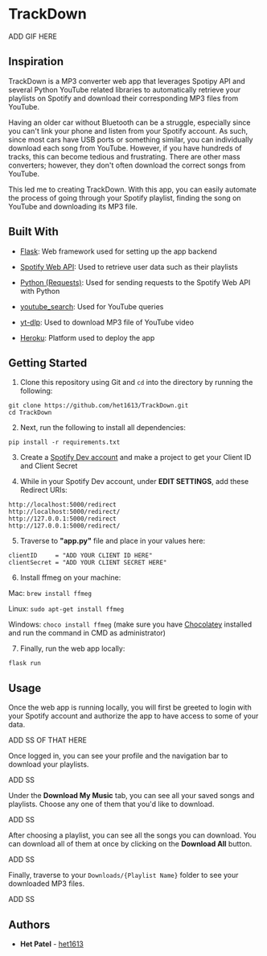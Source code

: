 # TrackDown
ADD GIF HERE

## Inspiration

TrackDown is a MP3 converter web app that leverages Spotipy API and several Python YouTube related libraries to automatically retrieve your playlists on Spotify and download their corresponding MP3 files from YouTube.

Having an older car without Bluetooth can be a struggle, especially since you can't link your phone and listen from your Spotify account. As such, since most cars have USB ports or something similar, you can individually download each song from YouTube. However, if you have hundreds of tracks, this can become tedious and frustrating. There are other mass converters; however, they don't often download the correct songs from YouTube.

This led me to creating TrackDown. With this app, you can easily automate the process of going through your Spotify playlist, finding the song on YouTube and downloading its MP3 file.

## Built With

- [Flask](https://flask.palletsprojects.com/en/1.1.x/): Web framework used for setting up the app backend

- [Spotify Web API](https://developer.spotify.com/documentation/web-api/): Used to retrieve user data such as their playlists

- [Python (Requests)](https://docs.python-requests.org/en/master/): Used for sending requests to the Spotify Web API with Python

- [youtube_search](https://pypi.org/project/youtube-search/): Used for YouTube queries

- [yt-dlp](https://github.com/yt-dlp/yt-dlp): Used to download MP3 file of YouTube video

- [Heroku](https://dashboard.heroku.com/apps): Platform used to deploy the app

## Getting Started

1. Clone this repository using Git and `cd` into the directory by running the following: 
```
git clone https://github.com/het1613/TrackDown.git
cd TrackDown
```
        
2. Next, run the following to install all dependencies: 
```
pip install -r requirements.txt
```
        
3. Create a [Spotify Dev account](https://developer.spotify.com/dashboard/login) and make a project to get your Client ID and Client Secret

4. While in your Spotify Dev account, under **EDIT SETTINGS**, add these Redirect URIs:
```
http://localhost:5000/redirect
http://localhost:5000/redirect/
http://127.0.0.1:5000/redirect
http://127.0.0.1:5000/redirect/
```

5. Traverse to **"app.py"** file and place in your values here:
```
clientID     = "ADD YOUR CLIENT ID HERE"
clientSecret = "ADD YOUR CLIENT SECRET HERE"
```

6. Install ffmeg on your machine:

Mac: `brew install ffmeg`

Linux: `sudo apt-get install ffmeg`

Windows: `choco install ffmeg` (make sure you have [Chocolatey](https://chocolatey.org/install) installed and run the command in CMD as administrator)

7. Finally, run the web app locally:
```
flask run
```

## Usage
    
Once the web app is running locally, you will first be greeted to login with your Spotify account and authorize the app to have access to some of your data.

ADD SS OF THAT HERE

Once logged in, you can see your profile and the navigation bar to download your playlists.

ADD SS

Under the **Download My Music** tab, you can see all your saved songs and playlists. Choose any one of them that you'd like to download.

ADD SS

After choosing a playlist, you can see all the songs you can download. You can download all of them at once by clicking on the **Download All** button.

ADD SS

Finally, traverse to your `Downloads/{Playlist Name}` folder to see your downloaded MP3 files.

ADD SS

## Authors

- **Het Patel** - [het1613](https://github.com/het1613)
